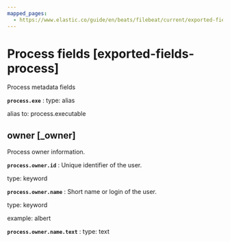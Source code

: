 ```yaml
---
mapped_pages:
  - https://www.elastic.co/guide/en/beats/filebeat/current/exported-fields-process.html
---
```


# Process fields [exported-fields-process]

Process metadata fields

**`process.exe`**
:   type: alias

alias to: process.executable



## owner [_owner]

Process owner information.

**`process.owner.id`**
:   Unique identifier of the user.

type: keyword


**`process.owner.name`**
:   Short name or login of the user.

type: keyword

example: albert


**`process.owner.name.text`**
:   type: text


